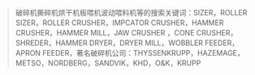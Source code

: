 > 破碎机撕碎机烘干机板喂机波动喂料机等的搜索关键词：SIZER，ROLLER SIZER，ROLLER CRUSHER，IMPCATOR CRUSHER，HAMMER CRUSHER，HAMMER MILL，JAW CRUSHER ，CONE CRUSHER，SHREDER，HAMMER DRYER，DRYER MILL，WOBBLER FEEDER，APRON FEEDER，著名破碎机公司：THYSSENKRUPP，HAZEMAGE，METSO，NORDBERG，SANDVIK，KHD，O&K，KRUPP
<!--stackedit_data:
eyJoaXN0b3J5IjpbLTY5NjcwMzQ2XX0=
-->
